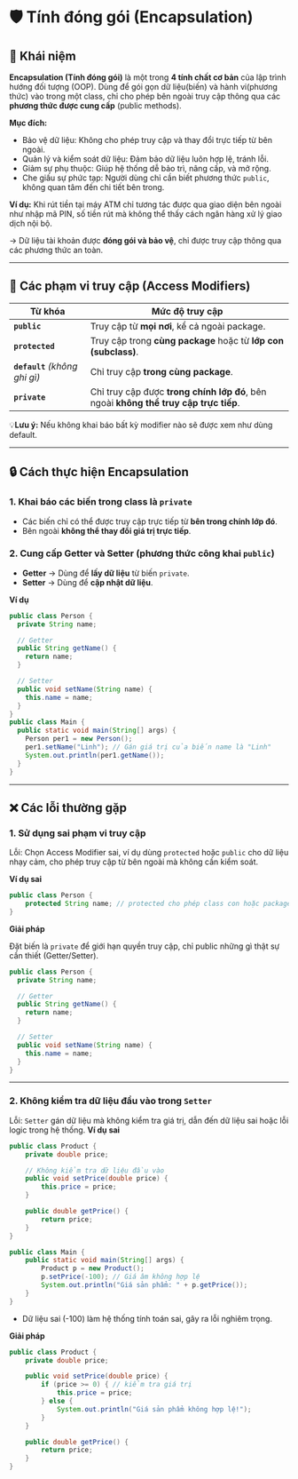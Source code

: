# 🛡️ Tính đóng gói (Encapsulation)

## 📖 Khái niệm
**Encapsulation (Tính đóng gói)** là một trong **4 tính chất cơ bản** của lập trình hướng đối tượng (OOP). Dùng để gói gọn dữ liệu(biến) và hành vi(phương thức) vào trong một class, chỉ cho phép bên ngoài truy cập thông qua các **phương thức được cung cấp** (public methods). 

**Mục đích:**
- Bảo vệ dữ liệu: Không cho phép truy cập và thay đổi trực tiếp từ bên ngoài.
- Quản lý và kiểm soát dữ liệu: Đảm bảo dữ liệu luôn hợp lệ, tránh lỗi.
- Giảm sự phụ thuộc: Giúp hệ thống dễ bảo trì, nâng cấp, và mở rộng.
- Che giấu sự phức tạp: Người dùng chỉ cần biết phương thức `public`, không quan tâm đến chi tiết bên trong.

**Ví dụ:**  Khi rút tiền tại máy ATM chỉ tương tác được qua giao diện bên ngoài như nhập mã PIN, số tiền rút mà không thể thấy cách ngân hàng xử lý giao dịch nội bộ.

→ Dữ liệu tài khoản được **đóng gói và bảo vệ**, chỉ được truy cập thông qua các phương thức an toàn.

---
## 🔑 Các phạm vi truy cập (Access Modifiers)

| Từ khóa        | Mức độ truy cập                                                                                 |
|-------------------|----------------------------------------------------------------------------------------------------|
| **`public`**      | Truy cập từ **mọi nơi**, kể cả ngoài package.                                                     |
| **`protected`**   | Truy cập trong **cùng package** hoặc từ **lớp con (subclass)**.                                   |
| **`default`** *(không ghi gì)* | Chỉ truy cập **trong cùng package**.                                                |
| **`private`**     | Chỉ truy cập được **trong chính lớp đó**, bên ngoài **không thể truy cập trực tiếp**.            |

💡**Lưu ý:** Nếu không khai báo bất kỳ modifier nào sẽ được xem như dùng default.

---
## 🔒 Cách thực hiện Encapsulation
### 1. Khai báo các biến trong class là `private`
- Các biến chỉ có thể được truy cập trực tiếp từ **bên trong chính lớp đó**.
- Bên ngoài **không thể thay đổi giá trị trực tiếp**.
### 2. Cung cấp Getter và Setter (phương thức công khai `public`)
- **Getter** → Dùng để **lấy dữ liệu** từ biến `private`.
- **Setter** → Dùng để **cập nhật dữ liệu**.

**Ví dụ** 
```java
public class Person {
  private String name; 

  // Getter
  public String getName() {
    return name;
  }

  // Setter
  public void setName(String name) {
    this.name = name;
  }
}
public class Main {
  public static void main(String[] args) {
    Person per1 = new Person();
    per1.setName("Linh"); // Gán giá trị của biến name là "Linh"
    System.out.println(per1.getName());
  }
}
```
---
## ❌ Các lỗi thường gặp
### 1. Sử dụng sai phạm vi truy cập
Lỗi: Chọn Access Modifier sai, ví dụ dùng `protected` hoặc `public` cho dữ liệu nhạy cảm, cho phép truy cập từ bên ngoài mà không cần kiểm soát.

**Ví dụ sai**
```java
public class Person {
    protected String name; // protected cho phép class con hoặc package khác truy cập
}
```

**Giải pháp**

Đặt biến là `private` để giới hạn quyền truy cập, chỉ public những gì thật sự cần thiết (Getter/Setter).
```java
public class Person {
  private String name; 

  // Getter
  public String getName() {
    return name;
  }

  // Setter
  public void setName(String name) {
    this.name = name;
  }
}
```
--- 

### 2. Không kiểm tra dữ liệu đầu vào trong `Setter`
Lỗi:
 `Setter` gán dữ liệu mà không kiểm tra giá trị, dẫn đến dữ liệu sai hoặc lỗi logic trong hệ thống.
**Ví dụ sai**
```java
public class Product {
    private double price;

    // Không kiểm tra dữ liệu đầu vào
    public void setPrice(double price) {
        this.price = price;
    }

    public double getPrice() {
        return price;
    }
}

public class Main {
    public static void main(String[] args) {
        Product p = new Product();
        p.setPrice(-100); // Giá âm không hợp lệ
        System.out.println("Giá sản phẩm: " + p.getPrice());
    }
}
```
- Dữ liệu sai (-100) làm hệ thống tính toán sai, gây ra lỗi nghiêm trọng.

**Giải pháp**

```java
public class Product {
    private double price;

    public void setPrice(double price) {
        if (price >= 0) { // kiểm tra giá trị
            this.price = price;
        } else {
            System.out.println("Giá sản phẩm không hợp lệ!");
        }
    }

    public double getPrice() {
        return price;
    }
}
```

